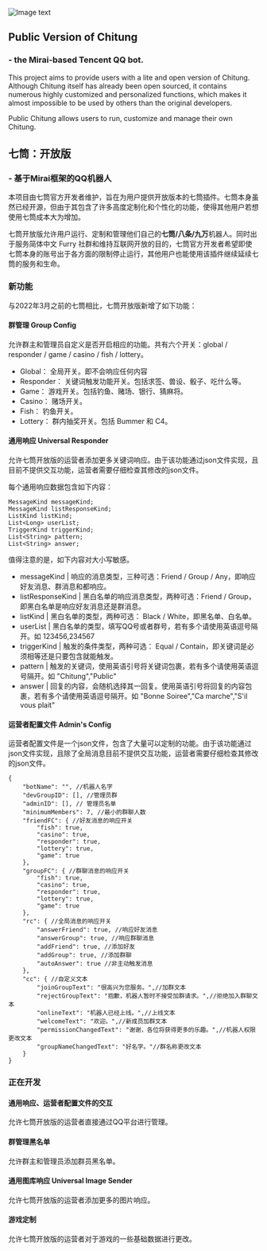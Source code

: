 
![Image text](https://raw.githubusercontent.com/yhluk/Chitung-public/main/logo.png)
## Public Version of Chitung 
### - the Mirai-based Tencent QQ bot.

This project aims to provide users with a lite and open version of Chitung. Although Chitung itself has
already been open sourced, it contains numerous highly customized and personalized functions, which makes
it almost impossible to be used by others than the original developers.

Public Chitung allows users to run, customize and manage their own Chitung. 

## 七筒：开放版
### - 基于Mirai框架的QQ机器人

本项目由七筒官方开发者维护，旨在为用户提供开放版本的七筒插件。七筒本身虽然已经开源，但由于其包含了许多高度定制化和个性化的功能，使得其他用户若想使用七筒成本大为增加。

七筒开放版允许用户运行、定制和管理他们自己的**七筒/八条/九万**机器人。同时出于服务简体中文 Furry 社群和维持互联网开放的目的，七筒官方开发者希望即使七筒本身的账号出于各方面的限制停止运行，其他用户也能使用该插件继续延续七筒的服务和生命。

### 新功能
与2022年3月之前的七筒相比，七筒开放版新增了如下功能：
#### 群管理 Group Config
允许群主和管理员自定义是否开启相应的功能。共有六个开关：global / responder / game / casino / fish / lottery。
- Global：
全局开关。即不会响应任何内容
- Responder：
关键词触发功能开关。包括求签、兽设、骰子、吃什么等。
- Game：
游戏开关。包括钓鱼、赌场、银行、猜麻将。
- Casino：
赌场开关。
- Fish：
钓鱼开关。
- Lottery：
群内抽奖开关。包括 Bummer 和 C4。

#### 通用响应 Universal Responder
允许七筒开放版的运营者添加更多关键词响应。由于该功能通过json文件实现，且目前不提供交互功能，运营者需要仔细检查其修改的json文件。

每个通用响应数据包含如下内容：

    MessageKind messageKind;
    MessageKind listResponseKind;
    ListKind listKind;
    List<Long> userList;
    TriggerKind triggerKind;
    List<String> pattern;
    List<String> answer;

值得注意的是，如下内容对大小写敏感。

- messageKind | 响应的消息类型，三种可选：Friend / Group / Any，即响应好友消息、群消息和都响应。
- listResponseKind | 黑白名单的响应消息类型，两种可选：Friend / Group，即黑白名单是响应好友消息还是群消息。
- listKind | 黑白名单的类型，两种可选： Black / White，即黑名单、白名单。
- userList | 黑白名单的类型，填写QQ号或者群号，若有多个请使用英语逗号隔开。如 123456,234567
- triggerKind | 触发的条件类型，两种可选： Equal / Contain，即关键词是必须相等还是只要包含就能触发。
- pattern | 触发的关键词，使用英语引号将关键词包裹，若有多个请使用英语逗号隔开。如 "Chitung","Public"
- answer | 回复的内容，会随机选择其一回复。使用英语引号将回复的内容包裹，若有多个请使用英语逗号隔开。如 "Bonne Soiree","Ca marche","S'il vous plait"

#### 运营者配置文件 Admin's Config

运营者配置文件是一个json文件，包含了大量可以定制的功能。由于该功能通过json文件实现，且除了全局消息目前不提供交互功能，运营者需要仔细检查其修改的json文件。

    {
        "botName": "", //机器人名字
        "devGroupID": [], //管理员群
        "adminID": [], // 管理员名单
        "minimumMembers": 7, //最小的群聊人数
        "friendFC": { //好友消息的响应开关
            "fish": true,
            "casino": true,
            "responder": true,
            "lottery": true,
            "game": true
        },
        "groupFC": { //群聊消息的响应开关
            "fish": true,
            "casino": true,
            "responder": true,
            "lottery": true,
            "game": true
        },
        "rc": { //全局消息的响应开关
            "answerFriend": true, //响应好友消息
            "answerGroup": true, //响应群聊消息
            "addFriend": true, //添加好友
            "addGroup": true, //添加群聊
            "autoAnswer": true //非主动触发消息
        },
        "cc": { //自定义文本
            "joinGroupText": "很高兴为您服务。",//加群文本
            "rejectGroupText": "抱歉，机器人暂时不接受加群请求。",//拒绝加入群聊文本
            "onlineText": "机器人已经上线。",//上线文本
            "welcomeText": "欢迎。",//新成员加群文本
            "permissionChangedText": "谢谢，各位将获得更多的乐趣。",//机器人权限更改文本
            "groupNameChangedText": "好名字。"//群名称更改文本
        }
    }

### 正在开发
#### 通用响应、运营者配置文件的交互
允许七筒开放版的运营者直接通过QQ平台进行管理。

#### 群管理黑名单
允许群主和管理员添加群员黑名单。

#### 通用图库响应 Universal Image Sender
允许七筒开放版的运营者添加更多的图片响应。

#### 游戏定制
允许七筒开放版的运营者对于游戏的一些基础数据进行更改。